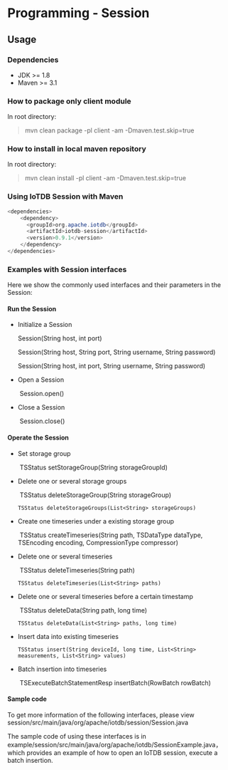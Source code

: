 # Programming - Session
## Usage

### Dependencies

* JDK >= 1.8
* Maven >= 3.1

### How to package only client module

In root directory:
> mvn clean package -pl client -am -Dmaven.test.skip=true

### How to install in local maven repository

In root directory:
> mvn clean install -pl client -am -Dmaven.test.skip=true

### Using IoTDB Session with Maven

```java
<dependencies>
    <dependency>
      <groupId>org.apache.iotdb</groupId>
      <artifactId>iotdb-session</artifactId>
      <version>0.9.1</version>
    </dependency>
</dependencies>
```


### Examples with Session interfaces

Here we show the commonly used interfaces and their parameters in the Session:

#### Run the Session

* Initialize a Session

  	Session(String host, int port)

  	Session(String host, String port, String username, String password)

  	Session(String host, int port, String username, String password)

* Open a Session

  ​	Session.open()

* Close a Session

  ​	Session.close()

#### Operate the Session

* Set storage group

  ​	TSStatus setStorageGroup(String storageGroupId)

* Delete one or several storage groups

  ​	TSStatus deleteStorageGroup(String storageGroup)

  ```
  TSStatus deleteStorageGroups(List<String> storageGroups)
  ```

* Create one timeseries under a existing storage group

  ​	TSStatus createTimeseries(String path, TSDataType dataType, TSEncoding encoding, CompressionType compressor)

* Delete one or several timeseries

  ​	TSStatus deleteTimeseries(String path)

  ```
  TSStatus deleteTimeseries(List<String> paths)
  ```

* Delete one or several timeseries before a certain timestamp

  ​	TSStatus deleteData(String path, long time)

  ```
  TSStatus deleteData(List<String> paths, long time)
  ```

* Insert data into existing timeseries

  ```
  TSStatus insert(String deviceId, long time, List<String> measurements, List<String> values)
  ```

* Batch insertion into timeseries

  ​	TSExecuteBatchStatementResp insertBatch(RowBatch rowBatch)

#### Sample code

To get more information of the following interfaces, please view session/src/main/java/org/apache/iotdb/session/Session.java

The sample code of using these interfaces is in example/session/src/main/java/org/apache/iotdb/SessionExample.java，which provides an example of how to open an IoTDB session, execute a batch insertion.